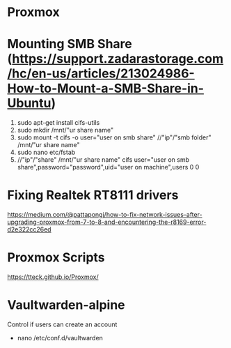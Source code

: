 # Proxmox
# Mounting SMB Share (https://support.zadarastorage.com/hc/en-us/articles/213024986-How-to-Mount-a-SMB-Share-in-Ubuntu)
1. sudo apt-get install cifs-utils
2. sudo mkdir /mnt/"ur share name"
3. sudo mount -t cifs -o user="user on smb share" //"ip"/"smb folder" /mnt/"ur share name"
4. sudo nano etc/fstab
5. //"ip"/"share" /mnt/"ur share name" cifs user="user on smb share",password="password",uid="user on machine",users 0 0

# Fixing Realtek RT8111 drivers
https://medium.com/@pattapongj/how-to-fix-network-issues-after-upgrading-proxmox-from-7-to-8-and-encountering-the-r8169-error-d2e322cc26ed

# Proxmox Scripts
https://tteck.github.io/Proxmox/

# Vaultwarden-alpine
Control if users can create an account
- nano /etc/conf.d/vaultwarden


